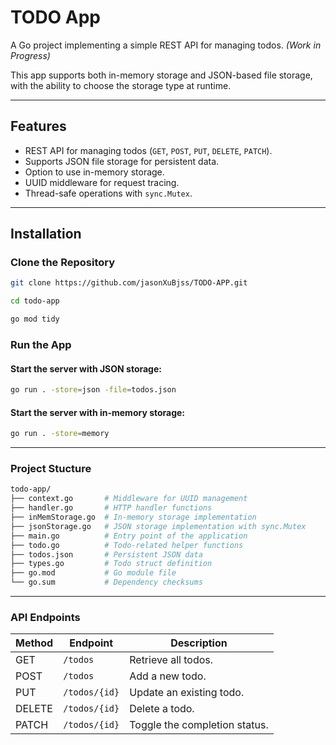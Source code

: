 # TODO App

A Go project implementing a simple REST API for managing todos.  *(Work in Progress)*

This app supports both in-memory storage and JSON-based file storage, with the ability to choose the storage type at runtime.



---

## Features

- REST API for managing todos (`GET`, `POST`, `PUT`, `DELETE`, `PATCH`).
- Supports JSON file storage for persistent data.
- Option to use in-memory storage.
- UUID middleware for request tracing.
- Thread-safe operations with `sync.Mutex`.

---

## Installation

### Clone the Repository
```bash
git clone https://github.com/jasonXuBjss/TODO-APP.git

cd todo-app

go mod tidy
```

### Run the App

#### Start the server with JSON storage:
```bash
go run . -store=json -file=todos.json
```
#### Start the server with  in-memory storage:
```bash
go run . -store=memory
```
---
### Project Stucture
```bash
todo-app/
├── context.go       # Middleware for UUID management
├── handler.go       # HTTP handler functions
├── inMemStorage.go  # In-memory storage implementation
├── jsonStorage.go   # JSON storage implementation with sync.Mutex
├── main.go          # Entry point of the application
├── todo.go          # Todo-related helper functions
├── todos.json       # Persistent JSON data
├── types.go         # Todo struct definition
├── go.mod           # Go module file
└── go.sum           # Dependency checksums
```
---
### API Endpoints

| Method | Endpoint        | Description                     |
|--------|------------------|---------------------------------|
| GET    | `/todos`         | Retrieve all todos.            |
| POST   | `/todos`         | Add a new todo.                |
| PUT    | `/todos/{id}`    | Update an existing todo.       |
| DELETE | `/todos/{id}`    | Delete a todo.                 |
| PATCH  | `/todos/{id}`    | Toggle the completion status.  |
